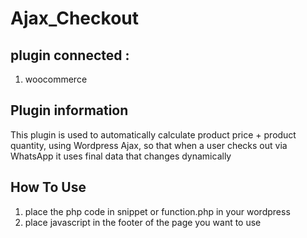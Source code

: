 # Ajax_Checkout
## plugin connected :
1. woocommerce

## Plugin information 
This plugin is used to automatically calculate product price + product quantity, using Wordpress Ajax, so that when a user checks out via WhatsApp it uses final data that changes dynamically


## How To Use
1. place the php code in snippet or function.php in your wordpress
2. place javascript in the footer of the page you want to use
